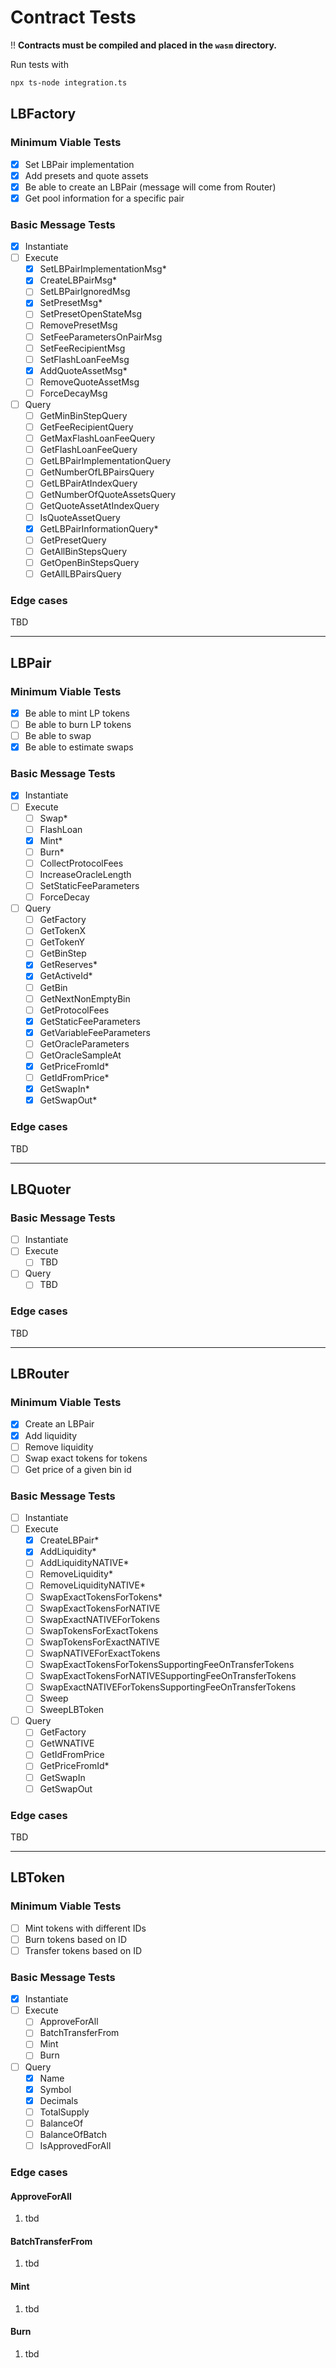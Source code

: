 # Contract Tests

!! **Contracts must be compiled and placed in the `wasm` directory.**

Run tests with

```sh
npx ts-node integration.ts
```

## LBFactory

### Minimum Viable Tests

- [x] Set LBPair implementation
- [x] Add presets and quote assets
- [x] Be able to create an LBPair (message will come from Router)
- [x] Get pool information for a specific pair

### Basic Message Tests

- [x] Instantiate
- [ ] Execute
  - [x] SetLBPairImplementationMsg\*
  - [x] CreateLBPairMsg\*
  - [ ] SetLBPairIgnoredMsg
  - [x] SetPresetMsg\*
  - [ ] SetPresetOpenStateMsg
  - [ ] RemovePresetMsg
  - [ ] SetFeeParametersOnPairMsg
  - [ ] SetFeeRecipientMsg
  - [ ] SetFlashLoanFeeMsg
  - [x] AddQuoteAssetMsg\*
  - [ ] RemoveQuoteAssetMsg
  - [ ] ForceDecayMsg
- [ ] Query
  - [ ] GetMinBinStepQuery
  - [ ] GetFeeRecipientQuery
  - [ ] GetMaxFlashLoanFeeQuery
  - [ ] GetFlashLoanFeeQuery
  - [ ] GetLBPairImplementationQuery
  - [ ] GetNumberOfLBPairsQuery
  - [ ] GetLBPairAtIndexQuery
  - [ ] GetNumberOfQuoteAssetsQuery
  - [ ] GetQuoteAssetAtIndexQuery
  - [ ] IsQuoteAssetQuery
  - [x] GetLBPairInformationQuery\*
  - [ ] GetPresetQuery
  - [ ] GetAllBinStepsQuery
  - [ ] GetOpenBinStepsQuery
  - [ ] GetAllLBPairsQuery

### Edge cases

TBD

---

## LBPair

### Minimum Viable Tests

- [x] Be able to mint LP tokens
- [ ] Be able to burn LP tokens
- [ ] Be able to swap
- [x] Be able to estimate swaps

### Basic Message Tests

- [x] Instantiate
- [ ] Execute
  - [ ] Swap\*
  - [ ] FlashLoan
  - [x] Mint\*
  - [ ] Burn\*
  - [ ] CollectProtocolFees
  - [ ] IncreaseOracleLength
  - [ ] SetStaticFeeParameters
  - [ ] ForceDecay
- [ ] Query
  - [ ] GetFactory
  - [ ] GetTokenX
  - [ ] GetTokenY
  - [ ] GetBinStep
  - [x] GetReserves\*
  - [x] GetActiveId\*
  - [ ] GetBin
  - [ ] GetNextNonEmptyBin
  - [ ] GetProtocolFees
  - [x] GetStaticFeeParameters
  - [x] GetVariableFeeParameters
  - [ ] GetOracleParameters
  - [ ] GetOracleSampleAt
  - [x] GetPriceFromId\*
  - [ ] GetIdFromPrice\*
  - [x] GetSwapIn\*
  - [x] GetSwapOut\*

### Edge cases

TBD

---

## LBQuoter

### Basic Message Tests

- [ ] Instantiate
- [ ] Execute
  - [ ] TBD
- [ ] Query
  - [ ] TBD

### Edge cases

TBD

---

## LBRouter

### Minimum Viable Tests

- [x] Create an LBPair
- [x] Add liquidity
- [ ] Remove liquidity
- [ ] Swap exact tokens for tokens
- [ ] Get price of a given bin id

### Basic Message Tests

- [ ] Instantiate
- [ ] Execute
  - [x] CreateLBPair\*
  - [x] AddLiquidity\*
  - [ ] AddLiquidityNATIVE\*
  - [ ] RemoveLiquidity\*
  - [ ] RemoveLiquidityNATIVE\*
  - [ ] SwapExactTokensForTokens\*
  - [ ] SwapExactTokensForNATIVE
  - [ ] SwapExactNATIVEForTokens
  - [ ] SwapTokensForExactTokens
  - [ ] SwapTokensForExactNATIVE
  - [ ] SwapNATIVEForExactTokens
  - [ ] SwapExactTokensForTokensSupportingFeeOnTransferTokens
  - [ ] SwapExactTokensForNATIVESupportingFeeOnTransferTokens
  - [ ] SwapExactNATIVEForTokensSupportingFeeOnTransferTokens
  - [ ] Sweep
  - [ ] SweepLBToken
- [ ] Query
  - [ ] GetFactory
  - [ ] GetWNATIVE
  - [ ] GetIdFromPrice
  - [ ] GetPriceFromId\*
  - [ ] GetSwapIn
  - [ ] GetSwapOut

### Edge cases

TBD

---

## LBToken

### Minimum Viable Tests

- [ ] Mint tokens with different IDs
- [ ] Burn tokens based on ID
- [ ] Transfer tokens based on ID

### Basic Message Tests

- [x] Instantiate
- [ ] Execute
  - [ ] ApproveForAll
  - [ ] BatchTransferFrom
  - [ ] Mint
  - [ ] Burn
- [ ] Query
  - [x] Name
  - [x] Symbol
  - [x] Decimals
  - [ ] TotalSupply
  - [ ] BalanceOf
  - [ ] BalanceOfBatch
  - [ ] IsApprovedForAll

### Edge cases

#### ApproveForAll

1. tbd

#### BatchTransferFrom

1. tbd

#### Mint

1. tbd

#### Burn

1. tbd
